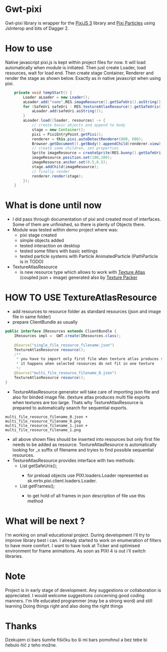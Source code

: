 # Gwt-pixi
Gwt-pixi library is wrapper for the [PixiJS 3](https://github.com/pixijs/pixi.js) library and [Pixi Particles](https://github.com/pixijs/pixi-particles) using JsInterop and bits of Dagger 2. 

# How to use
Native javascript pixi.js is kept within project files for now. It will load automatically when module is initiated. Then just create Loader, load resources, wait for load end. Then create stage Container, Renderer and render the stage as shown below. Exactly as in native javascript when using pixi.
```java
    private void tempStart() {
        Loader aLoader = new Loader();
        aLoader.add("name",RES.imageResource().getSafeUri().asString());
        for (SafeUri safeUri : RES.textureAtlasResource().getSafeUris()) {
            aLoader.add(safeUri.asString());
        }
        aLoader.load((loader, resources) -> {
            // create basic objects and append to body
            stage = new Container();
            pixi = PixiEntryPoint.getPixi();
            renderer = this.pixi.autoDetectRenderer(800, 600);
            Browser.getDocument().getBody().appendChild(renderer.view);
            // create some children, set properties
            Sprite imageResource = createSprite(RES.bunny().getSafeUri().asString());
            imageResource.position.set(100,100);
            imageResource.anchor.set(0.5,0.5);
            stage.addChild(imageResource);
            // finally render
            renderer.render(stage);
        });
    }
```
# What is done until now
* I did pass through documentation of pixi and created most of interfaces. Some of them are unfinished, so there is plenty of Objects there.
* Module was tested within demo project where was:
    * pixi stage created
    * simple objects added
    * tested interaction on desktop
    * tested some filters with basic settings
    * tested particle systems with Particle AnimatedParticle (PathParticle is in TODO)
* TextureAtlasResource 
    * is new resource type which allows to work with [Texture Atlas](https://en.wikipedia.org/wiki/Texture_atlas) (coupled json + image) generated also by [Texture Packer](https://www.codeandweb.com/texturepacker)

# HOW TO USE TextureAtlasResource
* add resources to resource folder as standard resources (json and image file in same folder)
* prepare ClientBundle as usually
```java
public interface IResources extends ClientBundle {
    IResources impl =  GWT.create(IResources.class);
    
    @Source("single_file_resource_filename.json")
    TextureAtlasResource resource();
    /**
     * you have to import only first file when texture atlas produces several textures
     * it happens when selected resources do not fit in one texture
     */
    @Source("multi_file_resource_filename_0.json")
    TextureAtlasResource resource();
}
```
* TextureAtlasResource generator will take care of importing json file and also for binded image file. (texture atlas produces multi file exports when textures are too large. Thats why TextureAtlasResource is prepared to automatically search for sequential exports. 
```
multi_file_resource_filename_0.json + multi_file_resource_filename_0.png
multi_file_resource_filename_1.json + multi_file_resource_filename_1.png
```
* all above shown files should be inserted into resources but only first file needs to be added as resource. TextureAtlasResource is automatically looking for _x suffix of filename and tryies to find possible sequential resources.
* TextureAtlasResource provides interface with two methods:
  * List<SafeUri> getSafeUris();
    * for preload objects use PIXI.loaders.Loader represented as sk.mrtn.pixi.client.loaders.Loader.
  * List<String> getFrames();
    * to get hold of all frames in json description of file use this method

# What will be next ?
I'm working on small educational project. During development i'll try to improve library best i can. I already started to work on enumeration of filters to have more comfort. I want to have look at Ticker and optimised environment for frame animations. As soon as PIXI 4 is out i'll switch libraries.
    
# Note
Project is in early stage of development. Any suggestions or collaboration is appreciated. I would welcome suggestions concerning good coding manners. I'm life educated programmer (may be a strong word) and still learning Doing things right and also doing the right things

# Thanks
Dzekujem ci bars šumňe fišičku bo ši mi bars pomohnul a bez tebe bi ňebulo ňič z teho možne.
